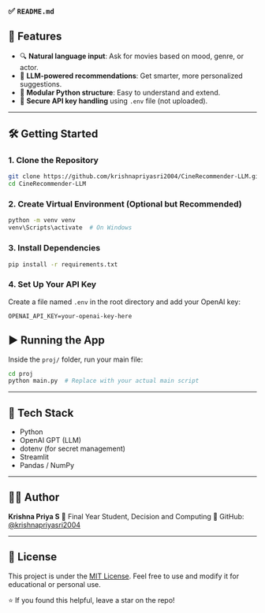 ### ✅ `README.md`
## 🚀 Features

- 🔍 **Natural language input**: Ask for movies based on mood, genre, or actor.
- 🎥 **LLM-powered recommendations**: Get smarter, more personalized suggestions.
- 📁 **Modular Python structure**: Easy to understand and extend.
- 🔐 **Secure API key handling** using `.env` file (not uploaded).

---


## 🛠️ Getting Started

### 1. Clone the Repository
```bash
git clone https://github.com/krishnapriyasri2004/CineRecommender-LLM.git
cd CineRecommender-LLM
````

### 2. Create Virtual Environment (Optional but Recommended)

```bash
python -m venv venv
venv\Scripts\activate  # On Windows
```

### 3. Install Dependencies

```bash
pip install -r requirements.txt
```

### 4. Set Up Your API Key

Create a file named `.env` in the root directory and add your OpenAI key:

```
OPENAI_API_KEY=your-openai-key-here
```


## ▶️ Running the App

Inside the `proj/` folder, run your main file:

```bash
cd proj
python main.py  # Replace with your actual main script
```

---

## 🧠 Tech Stack

* Python
* OpenAI GPT (LLM)
* dotenv (for secret management)
* Streamlit 
* Pandas / NumPy

---

## 👩‍💻 Author

**Krishna Priya S**
📍 Final Year Student, Decision and Computing
🔗 GitHub: [@krishnapriyasri2004](https://github.com/krishnapriyasri2004)

---

## 📜 License

This project is under the [MIT License](LICENSE). Feel free to use and modify it for educational or personal use.


⭐ If you found this helpful, leave a star on the repo!


